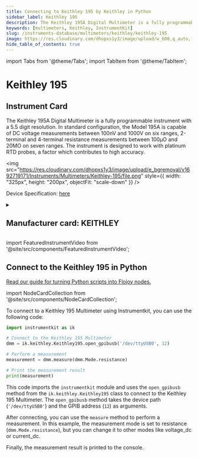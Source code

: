 ```yaml
---
title: Connecting to Keithley 195 by Keithley in Python
sidebar_label: Keithley 195
description: The Keithley 195A Digital Multimeter is a fully programmable instrument with a 5.5 digit resolution. In standard configuration, the Model 195A is capable of DC voltage measurements between 100nV and 1000V on six ranges, 2-terminal and 4-terminal resistance measurements between 100µO and 20MO on seven ranges. The instrument is designed to work with platinum RTD probes, a factor which contributes to high accuracy.
keywords: [multimeters, Keithley, InstrumentKit]
slug: /instruments-database/multimeters/keithley/keithley-195
image: https://res.cloudinary.com/dhopxs1y3/image/upload/w_600,q_auto,f_auto/e_bgremoval/v1692719171/Instruments/Multimeters/Keithley-195/file.jpg
hide_table_of_contents: true
---
```


import Tabs from '@theme/Tabs';
import TabItem from '@theme/TabItem';

# Keithley 195

## Instrument Card

<div className="flex">

<div>

The Keithley 195A Digital Multimeter is a fully programmable instrument with a 5.5 digit resolution. In standard configuration, the Model 195A is capable of DC voltage measurements between 100nV and 1000V on six ranges, 2-terminal and 4-terminal resistance measurements between 100µO and 20MO on seven ranges. The instrument is designed to work with platinum RTD probes, a factor which contributes to high accuracy.

</div>

<img src="https://res.cloudinary.com/dhopxs1y3/image/upload/e_bgremoval/v1692719171/Instruments/Multimeters/Keithley-195/file.png" style={{ width: "325px", height: "200px", objectFit: "scale-down" }} />

</div>

<div className="flex text-center">

<p>Device Specification: <a target="\_blank" href="http://chrisgrossman.com/manuals/keithley/KEITHLEY-195A-Datasheet.pdf">here</a></p>

</div>

<details style={{ marginTop: "15px"}}>
<summary><h2>Manufacturer card: KEITHLEY</h2></summary>

<img src="https://res.cloudinary.com/dhopxs1y3/image/upload/v1692806202/Instruments/Vendor%20Logos/Keithley.png" style={{ width: "100%", height: "170px",objectFit: "scale-down" }} />

Keithley Instruments is a measurement and instrument company headquartered in Solon, Ohio, that develops, manufactures, markets, and sells data acquisition products, as well as complete systems for high-volume production and assembly testing.

<ul>
  <li>Headquarters: Cleveland, Ohio, United States</li>
  <li>Yearly Revenue (millions, USD): 110.6</li>
  <li>Vendor Website: <a href="https://www.tek.com/en">here</a></li>
</ul>
</details>

import FeaturedInstrumentVideo from '@site/src/components/FeaturedInstrumentVideo';

<FeaturedInstrumentVideo category='MULTIMETERS' manufacturer='KEITHLEY'></FeaturedInstrumentVideo>


## Connect to the Keithley 195 in Python

[Read our guide for turning Python scripts into Flojoy nodes.](https://docs.flojoy.ai/custom-nodes/creating-custom-node/)

import NodeCardCollection from '@site/src/components/NodeCardCollection';

<Tabs>

<TabItem value="Flojoy" label="Flojoy" className="flojoy-instrument-tabs">

<NodeCardCollection category='MULTIMETERS' manufacturer='KEITHLEY'></NodeCardCollection>

</TabItem>
<TabItem value="InstrumentKit" label="InstrumentKit">

To connect to a Keithley 195 Multimeter using Instrumentkit, you can use the following code:

```python
import instrumentkit as ik

# Connect to the Keithley 195 Multimeter
dmm = ik.keithley.Keithley195.open_gpibusb('/dev/ttyUSB0', 12)

# Perform a measurement
measurement = dmm.measure(dmm.Mode.resistance)

# Print the measurement result
print(measurement)
```

This code imports the `instrumentkit` module and uses the `open_gpibusb` method from the `ik.keithley.Keithley195` class to connect to the Keithley 195 Multimeter. The `open_gpibusb` method takes the device path (`'/dev/ttyUSB0'`) and the GPIB address (`12`) as arguments.

After connecting, you can use the `measure` method to perform a measurement. In this example, the measurement mode is set to resistance (`dmm.Mode.resistance`), but you can change it to other modes like voltage_dc or current_dc.

Finally, the measurement result is printed to the console.

</TabItem>
</Tabs>